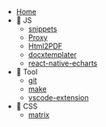 - [Home](/)
- 🤎 JS
  - [snippets](/js/snippets.md)
  - [Proxy](/js/proxy.md)
  - [Html2PDF](/js/html2pdf.md)
  - [docxtemplater](/js/docxtemplater.md)
  - [react-native-echarts](/js/react-native-echarts.md)
- 🔧 Tool
  - [git](/tool/git.md)
  - [make](/tool/make.md)
  - [vscode-extension](/tool/vscode-extension.md)
- 🌺 CSS
  - [matrix](/css/matrix.md)
